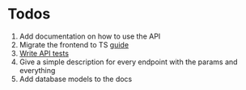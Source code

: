 # Todos

1. Add documentation on how to use the API
2. Migrate the frontend to TS [guide](https://github.com/Microsoft/TypeScript-React-Conversion-Guide#typescript-react-conversion-guide)
3. [Write API tests](https://www.makeuseof.com/express-apis-jest-test/)
4. Give a simple description for every endpoint with the params and everything
5. Add database models to the docs
